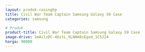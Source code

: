 ```yaml
---
layout: produk-casinghp
title: Civil War Team Captain Samsung Galaxy S9 Case
categories: samsung

# Produk
product-title: Civil War Team Captain Samsung Galaxy S9 Case
image-drive: 1mAilzDC-46itL_XLNHm8cEgxd_1C5J24
harga: 90000
---
```

